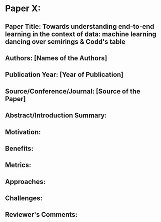 
# Paper X:

## Paper Title: Towards understanding end-to-end learning in the context of data: machine learning dancing over semirings &amp; Codd's table

## Authors: [Names of the Authors]

## Publication Year: [Year of Publication]

## Source/Conference/Journal: [Source of the Paper]
 
## Abstract/Introduction Summary:

## Motivation:

## Benefits:

## Metrics:

## Approaches:

## Challenges:

## Reviewer's Comments:
